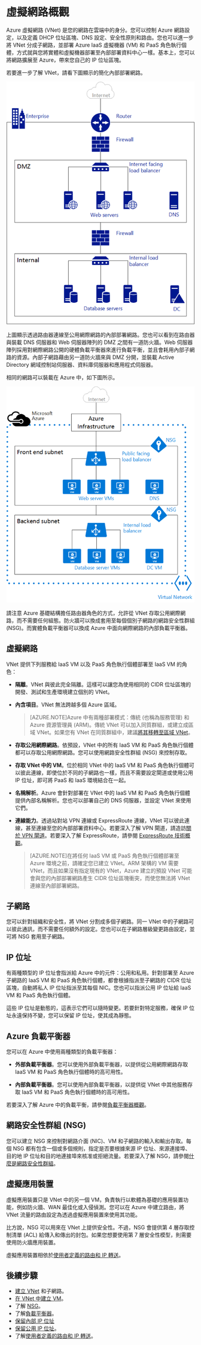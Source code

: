 <properties
   pageTitle="Azure 虛擬網路 (VNet) 概觀"
   description="了解 Azure 中的虛擬網路 (VNet)"
   services="virtual-network"
   documentationCenter="na"
   authors="telmosampaio"
   manager="carolz"
   editor="tysonn" />
<tags
   ms.service="virtual-network"
   ms.devlang="na"
   ms.topic="article"
   ms.tgt_pltfrm="na"
   ms.workload="infrastructure-services"
   ms.date="09/14/2015"
   ms.author="telmos" />

# 虛擬網路概觀

Azure 虛擬網路 (VNet) 是您的網路在雲端中的身分。您可以控制 Azure 網路設定，以及定義 DHCP 位址區塊、DNS 設定、安全性原則和路由。您也可以進一步將 VNet 分成子網路，並部署 Azure IaaS 虛擬機器 (VM) 和 PaaS 角色執行個體，方式就與您將實體和虛擬機器部署至內部部署資料中心一樣。基本上，您可以將網路擴展至 Azure，帶來您自己的 IP 位址區塊。

若要進一步了解 VNet，請看下圖顯示的簡化內部部署網路。

![內部部署網路](./media/virtual-networks-overview/figure01.png)

上圖顯示透過路由器連線至公用網際網路的內部部署網路。您也可以看到在路由器與裝載 DNS 伺服器和 Web 伺服器陣列的 DMZ 之間有一道防火牆。Web 伺服器陣列採用對網際網路公開的硬體負載平衡器來進行負載平衡，並且會耗用內部子網路的資源。內部子網路藉由另一道防火牆來與 DMZ 分開，並裝載 Active Directory 網域控制站伺服器、資料庫伺服器和應用程式伺服器。

相同的網路可以裝載在 Azure 中，如下圖所示。

![Azure 虛擬網路](./media/virtual-networks-overview/figure02.png)

請注意 Azure 基礎結構擔任路由器角色的方式，允許從 VNet 存取公用網際網路，而不需要任何組態。防火牆可以換成套用至每個個別子網路的網路安全性群組 (NSG)。而實體負載平衡器可以換成 Azure 中面向網際網路的內部負載平衡器。

## 虛擬網路

VNet 提供下列服務給 IaaS VM 以及 PaaS 角色執行個體部署至 IaaS VM 的角色：

- **隔離**。VNet 與彼此完全隔離。這樣可以讓您為使用相同的 CIDR 位址區塊的開發、測試和生產環境建立個別的 VNet。

- **內含項目**。VNet 無法跨越多個 Azure 區域。

    >[AZURE.NOTE]Azure 中有兩種部署模式：傳統 (也稱為服務管理) 和 Azure 資源管理員 (ARM)。傳統 VNet 可以加入同質群組，或建立成區域 VNet。如果您有 VNet 在同質群組中，建議[將其移轉至區域 VNet](./virtual-networks-migrate-to-regional-vnet.md)。

- **存取公用網際網路**。依預設，VNet 中的所有 IaaS VM 和 PaaS 角色執行個體都可以存取公用網際網路。您可以使用網路安全性群組 (NSG) 來控制存取。

- **存取 VNet 中的 VM**。位於相同 VNet 中的 IaaS VM 和 PaaS 角色執行個體可以彼此連線，即使位於不同的子網路也一樣，而且不需要設定閘道或使用公用 IP 位址，即可將 PaaS 和 IaaS 環境結合在一起。

- **名稱解析**。Azure 會針對部署在 VNet 中的 IaaS VM 和 PaaS 角色執行個體提供內部名稱解析。您也可以部署自己的 DNS 伺服器，並設定 VNet 來使用它們。

- **連線能力**。透過站對站 VPN 連線或 ExpressRoute 連線，VNet 可以彼此連線，甚至連線至您的內部部署資料中心。若要深入了解 VPN 閘道，請造訪[關於 VPN 閘道](./vpn-gateway-about-vpngateways.md)。若要深入了解 ExpressRoute，請參閱 [ExpressRoute 技術概觀](./expressroute-introduction.md)。

    >[AZURE.NOTE]在將任何 IaaS VM 或 PaaS 角色執行個體部署至 Azure 環境之前，請確定您已建立 VNet。ARM 架構的 VM 需要 VNet，而且如果沒有指定現有的 VNet，Azure 建立的預設 VNet 可能會與您的內部部署網路產生 CIDR 位址區塊衝突，而使您無法將 VNet 連線至內部部署網路。

## 子網路

您可以針對組織和安全性，將 VNet 分割成多個子網路。同一 VNet 中的子網路可以彼此通訊，而不需要任何額外的設定。您也可以在子網路層級變更路由設定，並可將 NSG 套用至子網路。

## IP 位址

有兩種類型的 IP 位址會指派給 Azure 中的元件：公用和私用。針對部署至 Azure 子網路的 IaaS VM 和 PaaS 角色執行個體，都會根據指派至子網路的 CIDR 位址區塊，自動將私人 IP 位址指派至其每個 NIC。您也可以指派公用 IP 位址給 IaaS VM 和 PaaS 角色執行個體。

這些 IP 位址是動態的，這表示它們可以隨時變更。若要針對特定服務，確保 IP 位址永遠保持不變，您可以保留 IP 位址，使其成為靜態。

## Azure 負載平衡器

您可以在 Azure 中使用兩種類型的負載平衡器：

- **外部負載平衡器**。您可以使用外部負載平衡器，以提供從公用網際網路存取 IaaS VM 和 PaaS 角色執行個體時的高可用性。

- **內部負載平衡器**。您可以使用內部負載平衡器，以提供從 VNet 中其他服務存取 IaaS VM 和 PaaS 角色執行個體時的高可用性。

若要深入了解 Azure 中的負載平衡，請參閱[負載平衡器概觀](../load-balancer-overview.md)。

## 網路安全性群組 (NSG)

您可以建立 NSG 來控制對網路介面 (NIC)、VM 和子網路的輸入和輸出存取。每個 NSG 都有包含一個或多個規則，指定是否要根據來源 IP 位址、來源連接埠、目的地 IP 位址和目的地連接埠來核准或拒絕流量。若要深入了解 NSG，請參閱[什麼是網路安全性群組](../virtual-networks-nsg.md)。

## 虛擬應用裝置

虛擬應用裝置只是 VNet 中的另一個 VM，負責執行以軟體為基礎的應用裝置功能，例如防火牆、WAN 最佳化或入侵偵測。您可以在 Azure 中建立路由，將 VNet 流量的路由設定為透過虛擬應用裝置來使用其功能。

比方說，NSG 可以用來在 VNet 上提供安全性。不過，NSG 會提供第 4 層存取控制清單 (ACL) 給傳入和傳出的封包。如果您想要使用第 7 層安全性模型，則需要使用防火牆應用裝置。

虛擬應用裝置相依於[使用者定義的路由和 IP 轉送](../virtual-networks-udr-overview.md)。

## 後續步驟

- [建立 VNet](../virtual-networks-create-vnet-arm-pportal.md) 和子網路。
- [在 VNet 中建立 VM](../virtual-machines-windows-tutorial.md)。
- 了解 [NSG](../virtual-networks-nsg.md)。
- 了解[負載平衡器](../load-balancer-overview.md)。
- [保留內部 IP 位址](../virtual-networks-reserved-private-ip.md)
- [保留公用 IP 位址](../virtual-networks-reserved-public-ip.md)。
- 了解[使用者定義的路由和 IP 轉送](virtual-networks-udr-overview.md)。

<!---HONumber=Oct15_HO2-->
